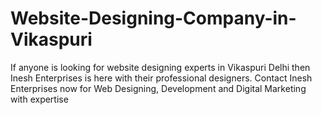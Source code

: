 # Website-Designing-Company-in-Vikaspuri
If anyone is looking for website designing experts in Vikaspuri Delhi then Inesh Enterprises is here with their professional designers. Contact Inesh Enterprises now for Web Designing, Development and Digital Marketing with expertise
